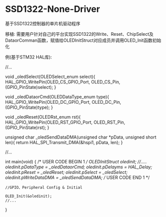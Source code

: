 # SSD1322-None-Driver
基于SSD1322控制器的单片机驱动程序

移植:
  需要用户针对自己的平台实现SSD1322的Write、Reset、ChipSelect及DataorComman函数，赋值给OLEDInitStruct对应成员并调用OLED_Init函数初始化
  
例(基于STM32 HAL库):

//...


void _oledSelect(OLEDSelect_enum select){
      HAL_GPIO_WritePin(OLED_CS_GPIO_Port, OLED_CS_Pin, (GPIO_PinState)select);
}

void _oledDataorCmd(OLEDDataType_enum type){
      HAL_GPIO_WritePin(OLED_DC_GPIO_Port, OLED_DC_Pin, (GPIO_PinState)type);
}

void _oledReset(OLEDRst_enum rst){
      HAL_GPIO_WritePin(OLED_RST_GPIO_Port, OLED_RST_Pin, (GPIO_PinState)rst);
}

unsigned char _oledSendDataDMA(unsigned char *pData, unsigned short len){
    return HAL_SPI_Transmit_DMA(&hspi1, pData, len);
}

//...


int main(void)
{
  /* USER CODE BEGIN 1 */
    OLEDInitStruct oledinit;
    //.....
    oledinit.pDataType = _oledDataorCmd;
    oledinit.pDelayms = HAL_Delay;
    oledinit.pReset = _oledReset;
    oledinit.pSelect = _oledSelect;
    oledinit.pWriteDataDMA = _oledSendDataDMA;
    /* USER CODE END 1 */
    
    //GPIO、Peripheral Config & Initial
    
    OLED_Init(&oledinit);
    //...
 }
